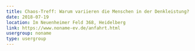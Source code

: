 ```yaml
---
title: Chaos-Treff: Warum variieren die Menschen in der Denkleistung?
date: 2018-07-19
location: Im Neuenheimer Feld 368, Heidelberg
link: https://www.noname-ev.de/anfahrt.html
usergroup: noname
type: usergroup
---
```

